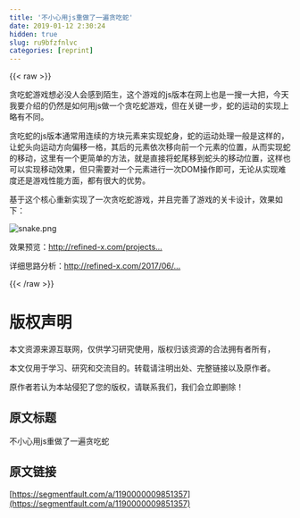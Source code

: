 ```yaml
---
title: '不小心用js重做了一遍贪吃蛇' 
date: 2019-01-12 2:30:24
hidden: true
slug: ru9bfzfnlvc
categories: [reprint]
---
```


{{< raw >}}

                    
<p>贪吃蛇游戏想必没人会感到陌生，这个游戏的js版本在网上也是一搜一大把，今天我要介绍的仍然是如何用js做一个贪吃蛇游戏，但在关键一步，蛇的运动的实现上略有不同。</p>
<p>贪吃蛇的js版本通常用连续的方块元素来实现蛇身，蛇的运动处理一般是这样的，让蛇头向运动方向偏移一格，其后的元素依次移向前一个元素的位置，从而实现蛇的移动，这里有一个更简单的方法，就是直接将蛇尾移到蛇头的移动位置，这样也可以实现移动效果，但只需要对一个元素进行一次DOM操作即可，无论从实现难度还是游戏性能方面，都有很大的优势。</p>
<p>基于这个核心重新实现了一次贪吃蛇游戏，并且完善了游戏的关卡设计，效果如下：</p>
<p><span class="img-wrap"><img data-src="/img/bVPuWH?w=497&amp;h=576" src="https://static.alili.tech/img/bVPuWH?w=497&amp;h=576" alt="snake.png" title="snake.png" style="cursor: pointer; display: inline;"></span></p>
<p>效果预览：<a href="http://refined-x.com/projects/codes/snake.html" rel="nofollow noreferrer" target="_blank">http://refined-x.com/projects...</a></p>
<p>详细思路分析：<a href="http://refined-x.com/2017/06/19/%E5%86%8D%E5%81%9A%E4%B8%80%E6%9D%A1%E8%B4%AA%E5%90%83%E8%9B%87/" rel="nofollow noreferrer" target="_blank">http://refined-x.com/2017/06/...</a></p>

                
{{< /raw >}}

# 版权声明
本文资源来源互联网，仅供学习研究使用，版权归该资源的合法拥有者所有，

本文仅用于学习、研究和交流目的。转载请注明出处、完整链接以及原作者。

原作者若认为本站侵犯了您的版权，请联系我们，我们会立即删除！

## 原文标题
不小心用js重做了一遍贪吃蛇

## 原文链接
[https://segmentfault.com/a/1190000009851357](https://segmentfault.com/a/1190000009851357)

